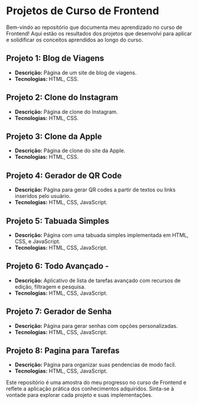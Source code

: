 # Projetos de Curso de Frontend

Bem-vindo ao repositório que documenta meu aprendizado no curso de Frontend! Aqui estão os resultados dos projetos que desenvolvi para aplicar e solidificar os conceitos aprendidos ao longo do curso.

## Projeto 1: Blog de Viagens
- **Descrição:** Página de um site de blog de viagens.
- **Tecnologias:** HTML, CSS.

## Projeto 2: Clone do Instagram
- **Descrição:** Página de clone do Instagram.
- **Tecnologias:** HTML, CSS.

## Projeto 3: Clone da Apple
- **Descrição:** Página de clone do site da Apple.
- **Tecnologias:** HTML, CSS.

## Projeto 4: Gerador de QR Code
- **Descrição:** Página para gerar QR codes a partir de textos ou links inseridos pelo usuário.
- **Tecnologias:** HTML, CSS, JavaScript.

## Projeto 5: Tabuada Simples
- **Descrição:** Página com uma tabuada simples implementada em HTML, CSS, e JavaScript.
- **Tecnologias:** HTML, CSS, JavaScript.

## Projeto 6: Todo Avançado - 
- **Descrição:** Aplicativo de lista de tarefas avançado com recursos de edição, filtragem e pesquisa.
- **Tecnologias:** HTML, CSS, JavaScript.

## Projeto 7: Gerador de Senha
- **Descrição:** Página para gerar senhas com opções personalizadas.
- **Tecnologias:** HTML, CSS, JavaScript.

## Projeto 8: Pagina para Tarefas
- **Descrição:** Página para organizar suas pendencias de modo facil.
- **Tecnologias:** HTML, CSS, JavaScript.


Este repositório é uma amostra do meu progresso no curso de Frontend e reflete a aplicação prática dos conhecimentos adquiridos. Sinta-se à vontade para explorar cada projeto e suas implementações.

